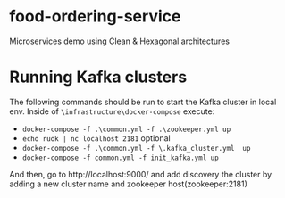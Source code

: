 # food-ordering-service
Microservices demo using Clean &amp; Hexagonal architectures

# Running Kafka clusters
The following commands should be run to start the Kafka cluster in local env. 
Inside of `\infrastructure\docker-compose` execute:
- `docker-compose -f .\common.yml -f .\zookeeper.yml up`
- `echo ruok | nc localhost 2181` optional
- `docker-compose -f .\common.yml -f \.kafka_cluster.yml  up`
- `docker-compose -f common.yml -f init_kafka.yml up`

And then, go to http://localhost:9000/ and add discovery the cluster by adding a new cluster name and zookeeper host(zookeeper:2181)